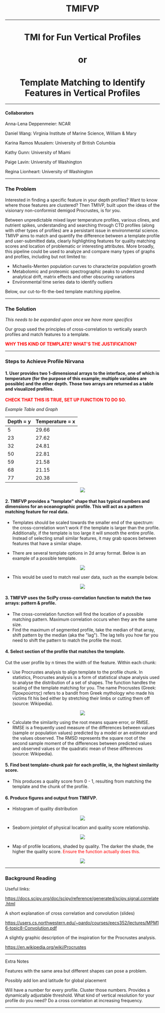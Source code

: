 <h1><center>TMIFVP</center></h1>

***

<h1><center>TMI for Fun Vertical Profiles</center></h1>


<h1><center>or</center></h1>

<h1><center>Template Matching to Identify Features in Vertical Profiles</center></h1>

***

#### Collaborators
Anna-Lena Deppenmeier: NCAR

Daniel Wang: Virginia Institute of Marine Science, William & Mary

Karina Ramos Musalem: University of British Columbia

Kathy Gunn: University of Miami

Paige Lavin: University of Washington


Regina Lionheart: University of Washington

***

### The Problem

Interested in finding a specific feature in your depth profiles? Want to know where those features are clustered? Then TMIVP, built upon the ideas of the visionary non-conformist demigod Procrustes, is for you. 

Between unpredictable mixed layer temperature profiles, various clines, and nutrient spikes, understanding and searching through CTD profiles (along with other types of profiles) are a persistant issue in environmental science. TMIVP aims to match and quantify the difference between a template profile and user-submitted data, clearly highlighting features for quality matching scores and location of problematic or interesting attributes. More broadly, this pipeline could be used to analyze and compare many types of graphs and profiles, including but not limited to:

+ Michaelis-Menten population curves to characterize population growth
+ Metabolomic and proteomic spectrographic peaks to understand analytical drift, matrix effects and other obscuring variations
+ Environmental time series data to identify outliers

Below, our cut-to-fit-the-bed template matching pipeline.

***

### The Solution

*This needs to be expanded upon once we have more specifics*

Our group used the principles of cross-correlation to vertically search profiles and match features to a template.

<span style="color:red">**WHY THIS KIND OF TEMPLATE? WHAT'S THE JUSTIFICATION?**</span>

***

### Steps to Achieve Profile Nirvana
#### 1. User provides two 1-dimensional arrays to the interface, one of which is temperature (for the purpose of this example; multiple variables are possible) and the other depth. Those two arrays are returned as a table and visualized profiles. 
<span style="color: red">**CHECK THAT THIS IS TRUE, SET UP FUNCTION TO DO SO.** </span>


*Example Table and Graph*

Depth = y | Temperature = x
--- | --- 
5  | 29.66  
23 | 27.62
32 | 24.81   
50 | 22.81   
59 | 21.58 
68 | 21.15 
77 | 20.38 


<p align="center">
  <img src=data/haifa_depth.png>
</p>


#### 2. TMIFVP provides a "template" shape that has typical numbers and dimensions for an oceanographic profile. This will act as a pattern matching feature for real data. 
* Templates should be scaled towards the smaller end of the spectrum: the cross-correlation won't work if the template is larger than the profile. Additionally, if the template is too large it will smooth the entire profile. Instead of selecting small similar features, it may grab spaces between features that have a similar shape.

* There are several template options in 2d array format. Below is an example of a possible template.

<p align="center">
  <img src=data/Exponential_example.png>
</p>

* This would be used to match real user data, such as the example below.

<p align="center">
  <img src=data/Profile_example.png>
</p>


#### 3. TMIFVP uses the SciPy cross-correlation function to match the two arrays: pattern & profile. 

* The cross-correlation function will find the location of a possible matching pattern. Maximum correlation occurs when they are the same size. 
* Find the maximum of segmented profile, take the median of that array, shift pattern by the median (aka the "lag"). The lag tells you how far you need to shift the pattern to match the profile the most.


#### 4. Select section of the profile that matches the template.

Cut the user profile by n times the width of the feature. 
Within each chunk:
* Use Procrustes analysis to align template to the profile chunk. In statistics, Procrustes analysis is a form of statistical shape analysis used to analyse the distribution of a set of shapes. The function handles the scaling of the template matching for you. The name Procrustes (Greek: Προκρούστης) refers to a bandit from Greek mythology who made his victims fit his bed either by stretching their limbs or cutting them off (source: Wikipedia).
<p align="center">
  <img src=data/Prokrustes.jpg>
</p>

* Calculate the similarity using the root means square error, or RMSE. RMSE is a frequently used measure of the differences between values (sample or population values) predicted by a model or an estimator and the values observed. The RMSD represents the square root of the second sample moment of the differences between predicted values and observed values or the quadratic mean of these differences (source: Wikipedia).


#### 5. Find best template-chunk pair for each profile, ie, the highest similarity score.
* This produces a quality score from 0 - 1, resulting from matching the template and the chunk of the profile. 

#### 6. Produce figures and output from TMIFVP.
* Histogram of quality distribution
<p align="center">
  <img src=data/Figure_1.png>
</p>

* Seaborn jointplot of physical location and quality score relationship.
<p align="center">
  <img src=data/jointplot.png>
</p>

* Map of profile locations, shaded by quality. The darker the shade, the higher the quality score.
<font color="red"> Ensure the function actually does this. </font>
<p align="center">
  <img src=data/Figure_2.png>
</p>

***

### Background Reading

Useful links:
    
https://docs.scipy.org/doc/scipy/reference/generated/scipy.signal.correlate.html
    
A short explanation of cross correlation and convolution (slides)

https://users.cs.northwestern.edu/~pardo/courses/eecs352/lectures/MPM16-topic8-Convolution.pdf

A slightly graphic description of the inspiration for the Procrustes analysis.

https://en.wikipedia.org/wiki/Procrustes

***

Extra Notes

Features with the same area but different shapes can pose a problem.

Possibly add lon and latitude for global placement

Will have a number for every profile. Cluster those numbers. Provides a dynamically adjustable threshold. 
What kind of vertical resolution for your profile do you  need? Do a cross correlation at increasing frequency. 

***